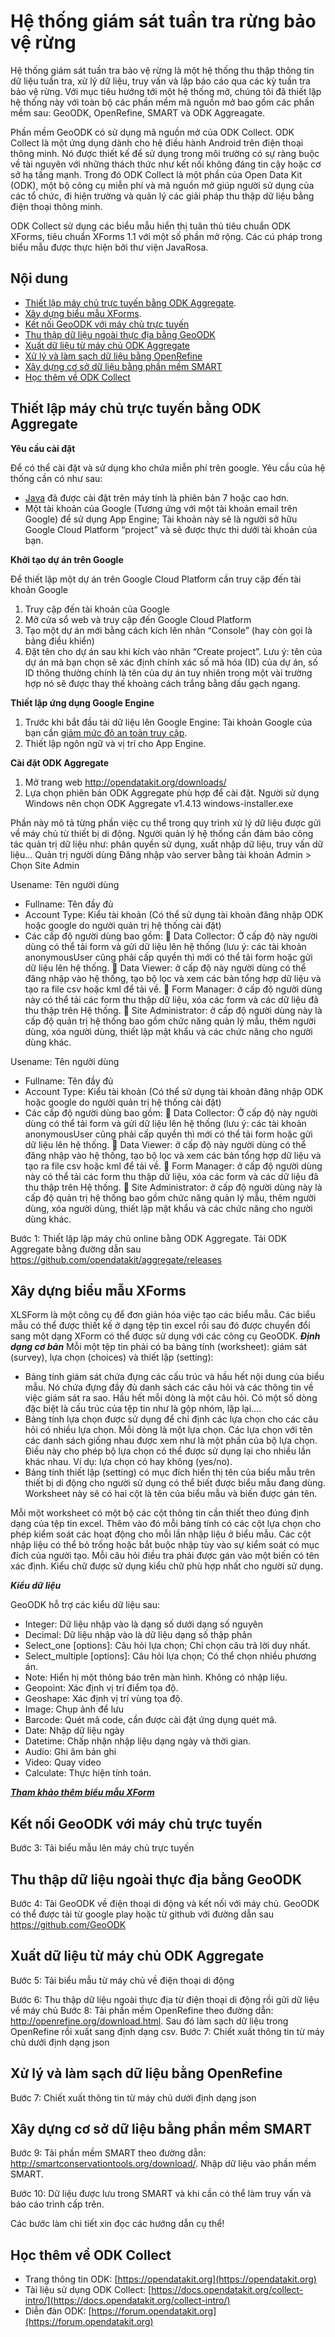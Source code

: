 # Hệ thống giám sát tuần tra rừng bảo vệ rừng
Hệ thống giám sát tuần tra bảo vệ rừng là một hệ thống thu thập thông tin dữ liệu tuần tra, xử lý dữ liệu, truy vấn và lập báo cáo qua các kỳ tuần tra bảo vệ rừng. Với mục tiêu hướng tới một hệ thống mở, chúng tôi đã thiết lập hệ thống này với toàn bộ các phần mềm mã nguồn mở bao gồm các phần mềm sau: GeoODK, OpenRefine, SMART và ODK Aggreagate. 

Phần mềm GeoODK có sử dụng mã nguồn mở của ODK Collect. ODK Collect là một ứng dụng dành cho hệ điều hành Android trên điện thoại thông minh. Nó được thiết kế để sử dụng trong môi trường có sự ràng buộc về tài nguyên với những thách thức như kết nối không đáng tin cậy hoặc cơ sở hạ tầng mạnh. Trong đó ODK Collect là một phần của Open Data Kit (ODK), một bộ công cụ miễn phí và mã nguồn mở giúp người sử dụng của các tổ chức, đi hiện trường và quản lý các giải pháp thu thập dữ liệu bằng điện thoại thông minh. 

ODK Collect sử dụng các biểu mẫu hiển thị tuân thủ tiêu chuẩn ODK XForms, tiêu chuẩn XForms 1.1 với một số phần mở rộng. Các cú pháp trong biểu mẫu được thực hiện bởi thư viện JavaRosa.

## Nội dung
- [Thiết lập máy chủ trực tuyến bằng ODK Aggregate](#thiết-lập-máy-chủ-trực-tuyến-bằng-odk-aggregate).
- [Xây dựng biểu mẫu XForms](#xây-dựng-biểu-mẫu-xforms).
- [Kết nối GeoODK với máy chủ trực tuyến](#kết-nối-geoodk-với-máy-chủ-trực-tuyến)
- [Thu thập dữ liệu ngoài thực địa bằng GeoODK](#thu-thập-dữ-liệu-ngoài-thực-địa-bằng-geoodk)
- [Xuất dữ liệu từ máy chủ ODK Aggregate](#xuất-dữ-liệu-từ-máy-chủ-odk-aggregate)
- [Xử lý và làm sạch dữ liệu bằng OpenRefine](#xử-lý-và-làm-sạch-dữ-liệu-bằng-openrefine)
- [Xây dựng cơ sở dữ liệu bằng phần mềm SMART](#xây-dựng-cơ-sở-dữ-liệu-bằng-phần-mềm-smart)
- [Học thêm về ODK Collect](#học-thêm-về-odk-collect)

## Thiết lập máy chủ trực tuyến bằng ODK Aggregate
**Yêu cầu cài đặt**

Để có thể cài đặt và sử dụng kho chứa miễn phí trên google. Yêu cầu của hệ thống cần có như sau:
- [Java](https://www.java.com/en/download) đã được cài đặt trên máy tính là phiên bản 7 hoặc cao hơn.
 - Một tài khoản của Google (Tương ứng với một tài khoản email trên Google) để sử dụng App Engine; Tài khoản này sẽ là người sở hữu Google Cloud Platform “project” và sẽ được thực thi dưới tài khoản của bạn.

**Khởi tạo dự án trên Google**

Để thiết lập một dự án trên Google Cloud Platform cần truy cập đến tài khoản Google
1. Truy cập đến tài khoản của Google
2. Mở cửa sổ web và truy cập đến Google Cloud Platform
3. Tạo một dự án mới bằng cách kích lên nhãn “Console” (hay còn gọi là bảng điều khiển)
4. Đặt tên cho dự án sau khi kích vào nhãn “Create project”. Lưu ý: tên của dự án mà bạn chọn sẽ xác định chính xác số mã hóa (ID) của dự án, số ID thông thường chính là tên của dự án tuy nhiên trong một vài trường hợp nó sẽ được thay thế khoảng cách trắng bằng dấu gạch ngang.

**Thiết lập ứng dụng Google Engine**

1. Trước khi bắt đầu tải dữ liệu lên Google Engine: Tài khoản Google của bạn cần [giảm mức độ an toàn truy cập](https://google.com/settings/security/lesssecureapps). 
2. Thiết lập ngôn ngữ và vị trí cho App Engine.

**Cài đặt ODK Aggregate**
1. Mở trang web http://opendatakit.org/downloads/
2. Lựa chọn phiên bản ODK Aggregate phù hợp để cài đặt. Người sử dụng Windows nên
chọn ODK Aggregate v1.4.13 windows-installer.exe


Phần này mô tả từng phần việc cụ thể trong quy trình xử lý dữ liệu được gửi về máy chủ từ
thiết bị di động. Người quản lý hệ thống cần đảm bảo công tác quản trị dữ liệu như: phân
quyền sử dụng, xuất nhập dữ liệu, truy vấn dữ liệu…
Quản trị người dùng
Đăng nhập vào server bằng tài khoản Admin > Chọn Site Admin


Usename: Tên người dùng
- Fullname: Tên đầy đủ
- Account Type: Kiểu tài khoản (Có thể sử dụng tài khoản đăng nhập ODK hoặc google do
người quản trị hệ thống cài đặt)
- Các cấp độ người dùng bao gồm:
 Data Collector: Ở cấp độ này người dùng có thể tải form và gửi dữ liệu lên hệ thống
(lưu ý: các tài khoản anonymousUser cũng phải cấp quyền thì mới có thể tải form
hoặc gửi dữ liệu lên hệ thống.
 Data Viewer: ở cấp độ này người dùng có thể đăng nhập vào hệ thống, tạo bộ lọc và
xem các bản tổng hợp dữ liệu và tạo ra file csv hoặc kml để tải về.
 Form Manager: ở cấp độ người dùng này có thể tải các form thu thập dữ liệu, xóa các
form và các dữ liệu đã thu thập trên Hệ thống.
 Site Administrator: ở cấp độ người dùng này là cấp độ quản trị hệ thống bao gồm
chức năng quản lý mẫu, thêm người dùng, xóa người dùng, thiết lập mật khẩu và các
chức năng cho người dùng khác.


Usename: Tên người dùng
- Fullname: Tên đầy đủ
- Account Type: Kiểu tài khoản (Có thể sử dụng tài khoản đăng nhập ODK hoặc google do
người quản trị hệ thống cài đặt)
- Các cấp độ người dùng bao gồm:
 Data Collector: Ở cấp độ này người dùng có thể tải form và gửi dữ liệu lên hệ thống
(lưu ý: các tài khoản anonymousUser cũng phải cấp quyền thì mới có thể tải form
hoặc gửi dữ liệu lên hệ thống.
 Data Viewer: ở cấp độ này người dùng có thể đăng nhập vào hệ thống, tạo bộ lọc và
xem các bản tổng hợp dữ liệu và tạo ra file csv hoặc kml để tải về.
 Form Manager: ở cấp độ người dùng này có thể tải các form thu thập dữ liệu, xóa các
form và các dữ liệu đã thu thập trên Hệ thống.
 Site Administrator: ở cấp độ người dùng này là cấp độ quản trị hệ thống bao gồm
chức năng quản lý mẫu, thêm người dùng, xóa người dùng, thiết lập mật khẩu và các
chức năng cho người dùng khác.





Bước 1: Thiết lập lập máy chủ online bằng ODK Aggregate. Tải ODK Aggregate bằng đường dẫn sau https://github.com/opendatakit/aggregate/releases
## Xây dựng biểu mẫu XForms

XLSForm là một công cụ để đơn giản hóa việc tạo các biểu mẫu. Các biểu mẫu có thể được
thiết kế ở dạng tệp tin excel rồi sau đó được chuyển đổi sang một dạng XForm có thể được
sử dụng với các công cụ GeoODK.
**_Định dạng cơ bản_**
Mỗi một tệp tin phải có ba bảng tính (worksheet): giám sát (survey), lựa chọn (choices) và
thiết lập (setting):
  - Bảng tính giám sát chứa đựng các cấu trúc và hầu hết nội dung của biểu mẫu. Nó chứa
đựng đầy đủ danh sách các câu hỏi và các thông tin về việc giám sát ra sao. Hầu hết mỗi
dòng là một câu hỏi. Có một số dòng đặc biệt là cấu trúc của tệp tin như là gộp nhóm, lặp
lại….
  - Bảng tính lựa chọn được sử dụng để chỉ định các lựa chọn cho các câu hỏi có nhiều lựa
chọn. Mỗi dòng là một lựa chọn. Các lựa chọn với tên các danh sách giống nhau được
xem như là một phần của bộ lựa chọn. Điều này cho phép bộ lựa chọn có thể được sử
dụng lại cho nhiều lần khác nhau. Ví dụ: lựa chọn có hay không (yes/no).
  - Bảng tính thiết lập (setting) có mục đích hiển thị tên của biểu mẫu trên thiết bị di động
cho người sử dụng có thể biết được biểu mẫu đang dùng. Worksheet này sẽ có hai cột là
tên của biểu mẫu và biến được gán tên.

Mỗi một worksheet có một bộ các cột thông tin cần thiết theo đúng định dạng của tệp tin
excel. Thêm vào đó mỗi bảng tính có các cột lựa chọn cho phép kiểm soát các hoạt động cho
mỗi lần nhập liệu ở biểu mẫu. Các cột nhập liệu có thể bỏ trống hoặc bắt buộc nhập tùy vào
sự kiểm soát có mục đích của người tạo. Mỗi câu hỏi điều tra phải được gán vào một biến có
tên xác định. Kiểu chữ được sử dụng kiểu chữ phù hợp nhất cho người sử dụng.

**_Kiểu dữ liệu_**

GeoODK hỗ trợ các kiểu dữ liệu sau:
- Integer: Dữ liệu nhập vào là dạng số dưới dạng số nguyên
- Decimal: Dữ liệu nhập vào là dữ liệu dạng số thập phân
- Select_one [options]: Câu hỏi lựa chọn; Chỉ chọn câu trả lời duy nhất.
- Select_multiple [options]: Câu hỏi lựa chọn; Có thể chọn nhiều phương án.
- Note: Hiển hị một thông báo trên màn hình. Không có nhập liệu.
- Geopoint: Xác định vị trí điểm tọa độ.
- Geoshape: Xác định vị trí vùng tọa độ.
- Image: Chụp ảnh để lưu
- Barcode: Quét mã code, cần được cài đặt ứng dụng quét mã.
- Date: Nhập dữ liệu ngày
- Datetime: Chấp nhận nhập liệu dạng ngày và thời gian.
- Audio: Ghi âm bản ghi
- Video: Quay video
- Calculate: Thực hiện tính toán.

[**_Tham khảo thêm biểu mẫu XForm_**](https://docs.google.com/spreadsheets/d/1P4roHU0iC_Xx0028oKK656FvH4MBWecIw-HJ7JRwrYs/edit#gid=1211269274)


## Kết nối GeoODK với máy chủ trực tuyến

Bước 3: Tải biểu mẫu lên máy chủ trực tuyến
## Thu thập dữ liệu ngoài thực địa bằng GeoODK

Bước 4: Tải GeoODK về điện thoại di động và kết nối với máy chủ. GeoODK có thể được tải từ google play hoặc từ github với đường dẫn sau https://github.com/GeoODK

## Xuất dữ liệu từ máy chủ ODK Aggregate

Bước 5: Tải biểu mẫu từ máy chủ về điện thoại di động

Bước 6: Thu thập dữ liệu ngoài thực địa từ điện thoại di động rồi gửi dữ liệu về máy chủ
Bước 8: Tải phần mềm OpenRefine theo đường dẫn: http://openrefine.org/download.html. Sau đó làm sạch dữ liệu trong OpenRefine rồi xuất sang định dạng csv.
Bước 7: Chiết xuất thông tin từ máy chủ dưới định dạng json
## Xử lý và làm sạch dữ liệu bằng OpenRefine

Bước 7: Chiết xuất thông tin từ máy chủ dưới định dạng json
## Xây dựng cơ sở dữ liệu bằng phần mềm SMART




Bước 9: Tải phần mềm SMART theo đường dẫn: http://smartconservationtools.org/download/. Nhập dữ liệu vào phần mềm SMART.

Bước 10: Dữ liệu được lưu trong SMART và khi cần có thể làm truy vấn và báo cáo trình cấp trên.












Các bước làm chi tiết xin đọc các hướng dẫn cụ thể!


## Học thêm về ODK Collect
- Trang thông tin ODK: [https://opendatakit.org](https://opendatakit.org)
- Tài liệu sử dụng ODK Collect: [https://docs.opendatakit.org/collect-intro/](https://docs.opendatakit.org/collect-intro/)
- Diễn đàn ODK: [https://forum.opendatakit.org](https://forum.opendatakit.org)


